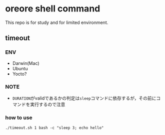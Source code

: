 # oreore shell command

This repo is for study and for limited environment.

## timeout
### ENV
* Darwin(Mac)
* Ubuntu
* Yocto?
### NOTE
* `DURATION`がvalidであるかの判定は`sleep`コマンドに依存するが，その前にコマンドを実行するので注意
### how to use
```
./timeout.sh 1 bash -c "sleep 3; echo hello"
```
